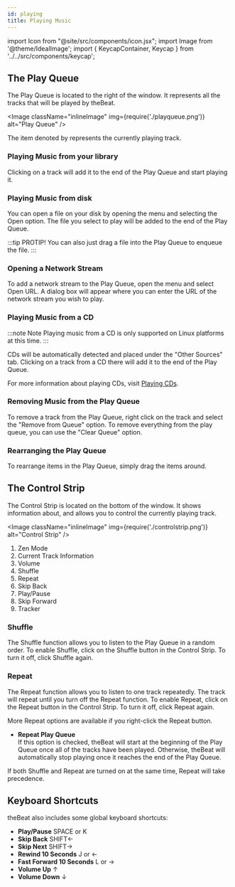 ```yaml
---
id: playing
title: Playing Music
---
```


import Icon from "@site/src/components/icon.jsx";
import Image from '@theme/IdealImage';
import { KeycapContainer, Keycap } from '../../src/components/keycap';

## The Play Queue

The Play Queue is located to the right of the window. It represents all the tracks that will be played by theBeat.

<Image className="inlineImage" img={require('./playqueue.png')} alt="Play Queue" />

The item denoted by <Icon name="media-playback-start" /> represents the currently playing track.

### Playing Music from your library

Clicking on a track will add it to the end of the Play Queue and start playing it.

### Playing Music from disk

You can open a file on your disk by opening the menu and selecting the Open option. The file you select to play will be added to the end of the Play Queue.

:::tip PROTIP!
You can also just drag a file into the Play Queue to enqueue the file.
:::

### Opening a Network Stream

To add a network stream to the Play Queue, open the menu and select Open URL. A dialog box will appear where you can enter the URL of the network stream you wish to play.

### Playing Music from a CD

:::note Note
Playing music from a CD is only supported on Linux platforms at this time.
:::

CDs will be automatically detected and placed under the "Other Sources" tab. Clicking on a track from a CD there will add it to the end of the Play Queue.

For more information about playing CDs, visit [Playing CDs](playing-cds).

### Removing Music from the Play Queue

To remove a track from the Play Queue, right click on the track and select the "Remove from Queue" option. To remove everything from the play queue, you can use the "Clear Queue" option.

### Rearranging the Play Queue

To rearrange items in the Play Queue, simply drag the items around.

## The Control Strip

The Control Strip is located on the bottom of the window. It shows information about, and allows you to control the currently playing track.

<Image className="inlineImage" img={require('./controlstrip.png')} alt="Control Strip" />

1. <Icon name="arrow-up" /> Zen Mode
2. Current Track Information
3. <Icon name="audio-volume-high" /> Volume
4. <Icon name="media-playlist-shuffle" /> Shuffle
5. <Icon name="media-repeat-single" /> Repeat
6. <Icon name="media-skip-backward" /> Skip Back
7. <Icon name="media-playback-start" /><Icon name="media-playback-pause" /> Play/Pause
8. <Icon name="media-skip-forward" /> Skip Forward
9. Tracker

### Shuffle

The Shuffle function allows you to listen to the Play Queue in a random order. To enable Shuffle, click on the <Icon name="media-playlist-shuffle" alt="Shuffle Button" /> Shuffle button in the Control Strip. To turn it off, click <Icon name="media-playlist-shuffle" alt="Shuffle Button" /> Shuffle again.

### Repeat

The Repeat function allows you to listen to one track repeatedly. The track will repeat until you turn off the Repeat function. To enable Repeat, click on the <Icon name="media-repeat-single" alt="Repeat Button" /> Repeat button in the Control Strip. To turn it off, click <Icon name="media-repeat-single" alt="Repeat Button" /> Repeat again.

More Repeat options are available if you right-click the <Icon name="media-repeat-single" alt="Repeat Button" /> Repeat button.
- **Repeat Play Queue**<br />
  If this option is checked, theBeat will start at the beginning of the Play Queue once all of the tracks have been played. Otherwise, theBeat will automatically stop playing once it reaches the end of the Play Queue.

If both Shuffle and Repeat are turned on at the same time, Repeat will take precedence.

## Keyboard Shortcuts

theBeat also includes some global keyboard shortcuts:
- **Play/Pause**
  <KeycapContainer>
    <Keycap>SPACE</Keycap> or <Keycap>K</Keycap>
  </KeycapContainer>
- **Skip Back**
  <KeycapContainer>
    <Keycap>SHIFT</Keycap><Keycap>←</Keycap>
  </KeycapContainer>
- **Skip Next**
  <KeycapContainer>
    <Keycap>SHIFT</Keycap><Keycap>→</Keycap>
  </KeycapContainer>
- **Rewind 10 Seconds**
  <KeycapContainer>
    <Keycap>J</Keycap> or <Keycap>←</Keycap>
  </KeycapContainer>
- **Fast Forward 10 Seconds**
  <KeycapContainer>
    <Keycap>L</Keycap> or <Keycap>→</Keycap>
  </KeycapContainer>
- **Volume Up**
  <KeycapContainer>
    <Keycap>↑</Keycap>
  </KeycapContainer>
- **Volume Down**
  <KeycapContainer>
    <Keycap>↓</Keycap>
  </KeycapContainer>